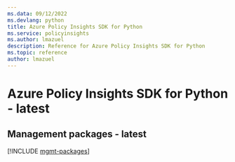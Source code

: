 ```yaml
---
ms.data: 09/12/2022
ms.devlang: python
title: Azure Policy Insights SDK for Python
ms.service: policyinsights
ms.author: lmazuel
description: Reference for Azure Policy Insights SDK for Python
ms.topic: reference
author: lmazuel
---
```

# Azure Policy Insights SDK for Python - latest

## Management packages - latest
[!INCLUDE [mgmt-packages](policy-insights-mgmt-index.md)]